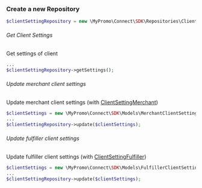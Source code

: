 ### Create a new Repository
```php
$clientSettingRepository = new \MyPromo\Connect\SDK\Repositories\Client\ClientSettingRepository($client);
```

###### Get Client Settings
Get settings of client
```php
...
$clientSettingRepository->getSettings();
```

###### Update merchant client settings
Update merchant client settings (with [ClientSettingMerchant][ClientSettingMerchant])
```php
$clientSettings = new \MyPromo\Connect\SDK\Models\MerchantClientSetting();
...
$clientSettingRepository->update($clientSettings);
```

###### Update fulfiller client settings
Update fulfiller client settings (with [ClientSettingFulfiller][ClientSettingFulfiller])
```php
$clientSettings = new \MyPromo\Connect\SDK\Models\FulfillerClientSetting();
...
$clientSettingRepository->update($clientSettings);
```

[ClientSettingMerchant]: ../Models/ClientSettingMerchant.md
[ClientSettingFulfiller]: ../Models/ClientSettingFulfiller.md